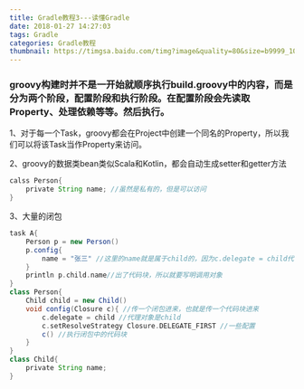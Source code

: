 ```yaml
---
title: Gradle教程3---读懂Gradle
date: 2018-01-27 14:27:03
tags: Gradle
categories: Gradle教程
thumbnail: https://timgsa.baidu.com/timg?image&quality=80&size=b9999_10000&sec=1517148693443&di=be20fb16f81144a2eafc668a8e35a626&imgtype=0&src=http%3A%2F%2Fstatic.open-open.com%2Flib%2FuploadImg%2F20160427%2F20160427151819_320.jpg
---
```

### groovy构建时并不是一开始就顺序执行build.groovy中的内容，而是分为两个阶段，配置阶段和执行阶段。在配置阶段会先读取Property、处理依赖等等。然后执行。

1、对于每一个Task，groovy都会在Project中创建一个同名的Property，所以我们可以将该Task当作Property来访问。  

2、groovy的数据类bean类似Scala和Kotlin，都会自动生成setter和getter方法  
```groovy
calss Person{
	private String name; //虽然是私有的，但是可以访问
}
```

3、大量的闭包  
```groovy
task A{
	Person p = new Person()
	p.config{
		name = "张三" //这里的name就是属于child的，因为c.delegate = child代码，所以对象就是child，整个代码块的环境都在child中了。
	}
	println p.child.name//出了代码块，所以就要写明调用对象
}
class Person{
	Child child = new Child()
	void config(Closure c){ //传一个闭包进来，也就是传一个代码块进来
		c.delegate = child //代理对象是child
		c.setResolveStrategy Closure.DELEGATE_FIRST //一些配置
		c() //执行闭包中的代码块
	}
}
class Child{
	private String name;
}
```






















